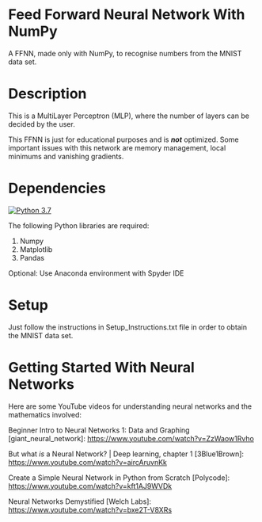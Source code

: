 # Feed Forward Neural Network With NumPy
A FFNN, made only with NumPy, to recognise numbers from the MNIST data set.

# Description
This is a MultiLayer Perceptron (MLP), where the number of layers can be decided by the user.

This FFNN is just for educational purposes and is ***not*** optimized.
Some important issues with this network are memory management, local minimums and vanishing gradients.

# Dependencies
[![Python 3.7](https://img.shields.io/badge/python-3.7-blue.svg)](https://www.python.org/downloads/release/python-370) 

The following Python libraries are required:
1. Numpy
2. Matplotlib
3. Pandas

Optional: Use Anaconda environment with Spyder IDE

# Setup
Just follow the instructions in Setup_Instructions.txt file in order to obtain the MNIST data set.

# Getting Started With Neural Networks
Here are some YouTube videos for understanding neural networks and the mathematics involved:

Beginner Intro to Neural Networks 1: Data and Graphing [giant_neural_network]: https://www.youtube.com/watch?v=ZzWaow1Rvho

But what *is* a Neural Network? | Deep learning, chapter 1 [3Blue1Brown]: https://www.youtube.com/watch?v=aircAruvnKk

Create a Simple Neural Network in Python from Scratch [Polycode]: https://www.youtube.com/watch?v=kft1AJ9WVDk

Neural Networks Demystified [Welch Labs]: https://www.youtube.com/watch?v=bxe2T-V8XRs
